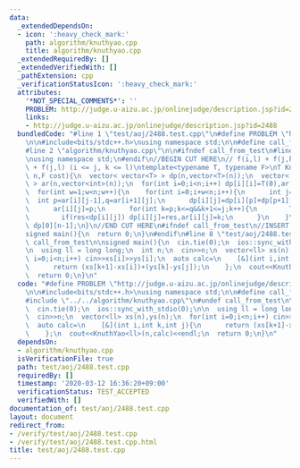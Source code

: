 ```yaml
---
data:
  _extendedDependsOn:
  - icon: ':heavy_check_mark:'
    path: algorithm/knuthyao.cpp
    title: algorithm/knuthyao.cpp
  _extendedRequiredBy: []
  _extendedVerifiedWith: []
  _pathExtension: cpp
  _verificationStatusIcon: ':heavy_check_mark:'
  attributes:
    '*NOT_SPECIAL_COMMENTS*': ''
    PROBLEM: http://judge.u-aizu.ac.jp/onlinejudge/description.jsp?id=2488
    links:
    - http://judge.u-aizu.ac.jp/onlinejudge/description.jsp?id=2488
  bundledCode: "#line 1 \"test/aoj/2488.test.cpp\"\n#define PROBLEM \"http://judge.u-aizu.ac.jp/onlinejudge/description.jsp?id=2488\"\
    \n\n#include<bits/stdc++.h>\nusing namespace std;\n\n#define call_from_test\n\
    #line 2 \"algorithm/knuthyao.cpp\"\n\n#ifndef call_from_test\n#line 5 \"algorithm/knuthyao.cpp\"\
    \nusing namespace std;\n#endif\n//BEGIN CUT HERE\n// f(i,l) + f(j,k) >= f(i,k)\
    \ + f(j,l) (i <= j, k <= l)\ntemplate<typename T, typename F>\nT KnuthYao(int\
    \ n,F cost){\n  vector< vector<T> > dp(n,vector<T>(n));\n  vector< vector<int>\
    \ > ar(n,vector<int>(n));\n  for(int i=0;i<n;i++) dp[i][i]=T(0),ar[i][i]=i;\n\
    \  for(int w=1;w<n;w++){\n    for(int i=0;i+w<n;i++){\n      int j=i+w;\n    \
    \  int p=ar[i][j-1],q=ar[i+1][j];\n      dp[i][j]=dp[i][p]+dp[p+1][j]+cost(i,p,j);\n\
    \      ar[i][j]=p;\n      for(int k=p;k<=q&&k+1<=j;k++){\n        T res=dp[i][k]+dp[k+1][j]+cost(i,k,j);\n\
    \        if(res<dp[i][j]) dp[i][j]=res,ar[i][j]=k;\n      }\n    }\n  }\n  return\
    \ dp[0][n-1];\n}\n//END CUT HERE\n#ifndef call_from_test\n//INSERT ABOVE HERE\n\
    signed main(){\n  return 0;\n}\n#endif\n#line 8 \"test/aoj/2488.test.cpp\"\n#undef\
    \ call_from_test\n\nsigned main(){\n  cin.tie(0);\n  ios::sync_with_stdio(0);\n\
    \n  using ll = long long;\n  int n;\n  cin>>n;\n  vector<ll> xs(n),ys(n);\n  for(int\
    \ i=0;i<n;i++) cin>>xs[i]>>ys[i];\n  auto calc=\n    [&](int i,int k,int j){\n\
    \      return (xs[k+1]-xs[i])+(ys[k]-ys[j]);\n    };\n  cout<<KnuthYao<ll>(n,calc)<<endl;\n\
    \  return 0;\n}\n"
  code: "#define PROBLEM \"http://judge.u-aizu.ac.jp/onlinejudge/description.jsp?id=2488\"\
    \n\n#include<bits/stdc++.h>\nusing namespace std;\n\n#define call_from_test\n\
    #include \"../../algorithm/knuthyao.cpp\"\n#undef call_from_test\n\nsigned main(){\n\
    \  cin.tie(0);\n  ios::sync_with_stdio(0);\n\n  using ll = long long;\n  int n;\n\
    \  cin>>n;\n  vector<ll> xs(n),ys(n);\n  for(int i=0;i<n;i++) cin>>xs[i]>>ys[i];\n\
    \  auto calc=\n    [&](int i,int k,int j){\n      return (xs[k+1]-xs[i])+(ys[k]-ys[j]);\n\
    \    };\n  cout<<KnuthYao<ll>(n,calc)<<endl;\n  return 0;\n}\n"
  dependsOn:
  - algorithm/knuthyao.cpp
  isVerificationFile: true
  path: test/aoj/2488.test.cpp
  requiredBy: []
  timestamp: '2020-03-12 16:36:20+09:00'
  verificationStatus: TEST_ACCEPTED
  verifiedWith: []
documentation_of: test/aoj/2488.test.cpp
layout: document
redirect_from:
- /verify/test/aoj/2488.test.cpp
- /verify/test/aoj/2488.test.cpp.html
title: test/aoj/2488.test.cpp
---
```

